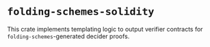 # `folding-schemes-solidity`

This crate implements templating logic to output verifier contracts for `folding-schemes`-generated decider proofs.